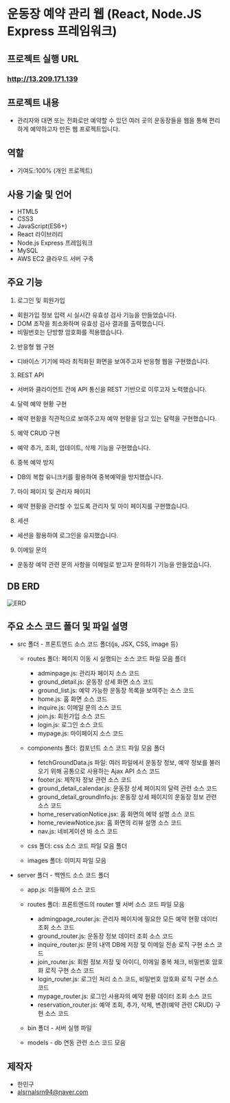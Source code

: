 # 운동장 예약 관리 웹 (React, Node.JS Express 프레임워크)


## 프로젝트 실행 URL

### http://13.209.171.139


## 프로젝트 내용
- 관리자와 대면 또는 전화로만 예약할 수 있던 여러 곳의 운동장들을 웹을 통해 편리하게 예약하고자 만든 웹 프로젝트입니다.


## 역할
- 기여도:100% (개인 프로젝트)


## 사용 기술 및 언어
  - HTML5
  - CSS3
  - JavaScript(ES6+)
  - React 라이브러리
  - Node.js Express 프레임워크
  - MySQL
  - AWS EC2 클라우드 서버 구축


## 주요 기능
1. 로그인 및 회원가입
 - 회원가입 정보 입력 시 실시간 유효성 검사 기능을 만들었습니다.
 - DOM 조작을 최소화하며 유효성 검사 결과를 출력했습니다.
 - 비밀번호는 단방향 암호화를 적용했습니다.

2. 반응형 웹 구현
 - 디바이스 기기에 따라 최적화된 화면을 보여주고자 반응형 웹을 구현했습니다.
 
3. REST API
 - 서버와 클라이언트 간에 API 통신을 REST 기반으로 이루고자 노력했습니다.
 
4. 달력 예약 현황 구현
 - 예약 현황을 직관적으로 보여주고자 예약 현황을 담고 있는 달력을 구현했습니다.
 
5. 예약 CRUD 구현
 - 예약 추가, 조회, 업데이트, 삭제 기능을 구현했습니다.
 
6. 중복 예약 방지
 - DB의 복합 유니크키를 활용하여 중복예약을 방지했습니다.
 
7. 마이 페이지 및 관리자 페이지
 - 예약 현황을 관리할 수 있도록 관리자 및 마이 페이지를 구현했습니다.
 
8. 세션
 - 세션을 활용하여 로그인을 유지했습니다.
 
9. 이메일 문의
 - 운동장 예약 관련 문의 사항을 이메일로 받고자 문의하기 기능을 만들었습니다.


## DB ERD

![ERD](https://user-images.githubusercontent.com/46620616/103676731-ca3b4b80-4fc4-11eb-85d0-8a7378011976.JPG)



## 주요 소스 코드 폴더 및 파일 설명

+ src 폴더 - 프론트엔드 소스 코드 폴더(js, JSX, CSS, image 등)

  - routes 폴더: 페이지 이동 시 실행되는 소스 코드 파일 모음 폴더
    - adminpage.js: 관리자 페이지 소스 코드
    - ground_detail.js: 운동장 상세 화면 소스 코드
    - ground_list.js: 예약 가능한 운동장 목록을 보여주는 소스 코드
    - home.js: 홈 화면 소스 코드
    - inquire.js: 이메일 문의 소스 코드
    - join.js: 회원가입 소스 코드
    - login.js: 로그인 소스 코드
    - mypage.js: 마이페이지 소스 코드
    
  - components 폴더: 컴포넌트 소스 코드 파일 모음 폴더
    - fetchGroundData.js 파일: 여러 파일에서 운동장 정보, 예약 정보를 불러오기 위해 공통으로 사용하는 Ajax API 소스 코드
    - footer.js: 제작자 정보 관련 소스 코드
    - ground_detail_calendar.js: 운동장 상세 페이지의 달력 관련 소스 코드
    - ground_detail_groundInfo.js: 운동장 상세 페이지의 운동장 정보 관련 소스 코드
    - home_reservationNotice.jsx: 홈 화면의 예약 설명 소스 코드
    - home_reviewNotice.jsx: 홈 화면의 리뷰 설명 소스 코드
    - nav.js: 네비게이션 바 소스 코드
    
  + css 폴더: css 소스 코드 파일 모음 폴더
  
  + images 폴더: 이미지 파일 모음
  

+ server 폴더 - 백엔드 소스 코드 폴더

  + app.js: 미들웨어 소스 코드
  
  + routes 폴더: 프론트엔드의 router 별 서버 소스 코드 파일 모음
    - admingpage_router.js: 관리자 페이지에 필요한 모든 예약 현황 데이터 조회 소스 코드 
    - ground_router.js: 운동장 정보 데이터 조회 소스 코드
    - inquire_router.js: 문의 내역 DB에 저장 및 이메일 전송 로직 구현 소스 코드
    - join_router.js: 회원 정보 저장 및 아이디, 이메일 중복 체크, 비밀번호 암호화 로직 구현 소스 코드
    - login_router.js: 로그인 처리 소스 코드, 비밀번호 암호화 로직 구현 소스 코드
    - mypage_router.js: 로그인 사용자의 예약 현황 데이터 조회 소스 코드
    - reservation_router.js: 예약 조회, 추가, 삭제, 변경(예약 관련 CRUD) 구현 소스 코드 
  
  + bin 폴더 - 서버 실행 파일
 
  + models - db 연동 관련 소스 코드 모음


## 제작자 
 - 한민구 
 - alsrnalsrn94@naver.com
